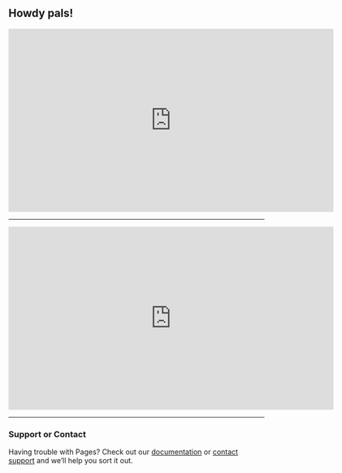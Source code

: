 ## Howdy pals!

<iframe id="ls_embed_1614782201" src="https://livestream.com/accounts/10952998/events/9557603/player?width=640&height=360&enableInfoAndActivity=true&defaultDrawer=&autoPlay=true&mute=false" width="640" height="360" frameborder="0" scrolling="no" allowfullscreen> </iframe><script type="text/javascript" data-embed_id="ls_embed_1614782201" src="https://livestream.com/assets/plugins/referrer_tracking.js"></script>

------

<iframe id="ls_embed_1614782283" src="https://livestream.com/accounts/10952998/events/9557622/player?width=640&height=360&enableInfoAndActivity=true&defaultDrawer=&autoPlay=true&mute=false" width="640" height="360" frameborder="0" scrolling="no" allowfullscreen> </iframe><script type="text/javascript" data-embed_id="ls_embed_1614782283" src="https://livestream.com/assets/plugins/referrer_tracking.js"></script>

------

### Support or Contact

Having trouble with Pages? Check out our [documentation](https://docs.github.com/categories/github-pages-basics/) or [contact support](https://support.github.com/contact) and we’ll help you sort it out.
